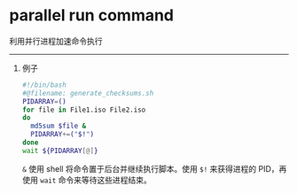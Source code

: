# parallel run command
利用并行进程加速命令执行

---
1. 例子

    ```sh
    #!/bin/bash
    #@filename: generate_checksums.sh
    PIDARRAY=()
    for file in File1.iso File2.iso
    do
      md5sum $file &
      PIDARRAY+=("$!")
    done
    wait ${PIDARRAY[@]}
    ```

    `&` 使用 shell 将命令置于后台并继续执行脚本。使用 `$!` 来获得进程的 PID，再使用 `wait` 命令来等待这些进程结束。